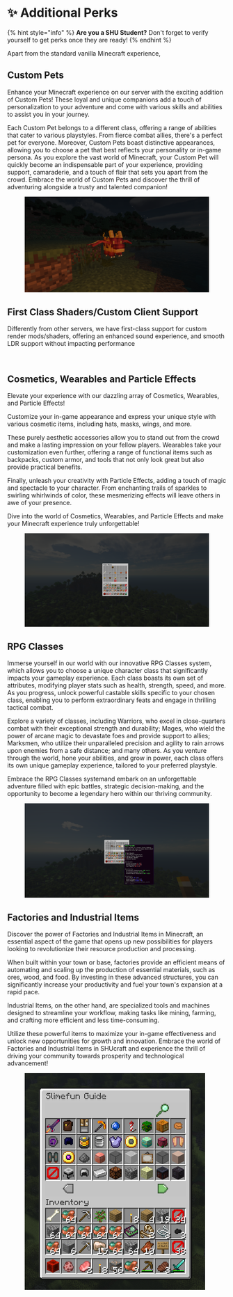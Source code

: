 # ✨ Additional Perks

{% hint style="info" %}
**Are you a SHU Student?** Don't forget to verify yourself to get perks once they are ready!
{% endhint %}

Apart from the standard vanilla Minecraft experience,&#x20;

## Custom Pets

Enhance your Minecraft experience on our server with the exciting addition of Custom Pets! These loyal and unique companions add a touch of personalization to your adventure and come with various skills and abilities to assist you in your journey.

Each Custom Pet belongs to a different class, offering a range of abilities that cater to various playstyles. From fierce combat allies, there's a perfect pet for everyone. Moreover, Custom Pets boast distinctive appearances, allowing you to choose a pet that best reflects your personality or in-game persona. As you explore the vast world of Minecraft, your Custom Pet will quickly become an indispensable part of your experience, providing support, camaraderie, and a touch of flair that sets you apart from the crowd. Embrace the world of Custom Pets and discover the thrill of adventuring alongside a trusty and talented companion!

<figure><img src="../../.gitbook/assets/image (16).png" alt=""><figcaption></figcaption></figure>

## First Class Shaders/Custom Client Support

Differently from other servers, we have first-class support for custom render mods/shaders, offering an enhanced sound experience, and smooth LDR support without impacting performance

<figure><img src="../../.gitbook/assets/image (20).png" alt=""><figcaption></figcaption></figure>

## Cosmetics, Wearables and Particle Effects

Elevate your experience with our dazzling array of Cosmetics, Wearables, and Particle Effects!&#x20;

Customize your in-game appearance and express your unique style with various cosmetic items, including hats, masks, wings, and more.

&#x20;These purely aesthetic accessories allow you to stand out from the crowd and make a lasting impression on your fellow players. Wearables take your customization even further, offering a range of functional items such as backpacks, custom armor, and tools that not only look great but also provide practical benefits.

&#x20;Finally, unleash your creativity with Particle Effects, adding a touch of magic and spectacle to your character. From enchanting trails of sparkles to swirling whirlwinds of color, these mesmerizing effects will leave others in awe of your presence.&#x20;

Dive into the world of Cosmetics, Wearables, and Particle Effects and make your Minecraft experience truly unforgettable!

<figure><img src="../../.gitbook/assets/image (26).png" alt=""><figcaption></figcaption></figure>

## RPG Classes

Immerse yourself in our world with our innovative RPG Classes system, which allows you to choose a unique character class that significantly impacts your gameplay experience. Each class boasts its own set of attributes, modifying player stats such as health, strength, speed, and more. As you progress, unlock powerful castable skills specific to your chosen class, enabling you to perform extraordinary feats and engage in thrilling tactical combat.

Explore a variety of classes, including Warriors, who excel in close-quarters combat with their exceptional strength and durability; Mages, who wield the power of arcane magic to devastate foes and provide support to allies; Marksmen, who utilize their unparalleled precision and agility to rain arrows upon enemies from a safe distance; and many others. As you venture through the world, hone your abilities, and grow in power, each class offers its own unique gameplay experience, tailored to your preferred playstyle.

Embrace the RPG Classes systemand embark on an unforgettable adventure filled with epic battles, strategic decision-making, and the opportunity to become a legendary hero within our thriving community.

<figure><img src="../../.gitbook/assets/image (10).png" alt=""><figcaption></figcaption></figure>

## Factories and Industrial Items

Discover the power of Factories and Industrial Items in Minecraft, an essential aspect of the game that opens up new possibilities for players looking to revolutionize their resource production and processing.

When built within your town or base, factories provide an efficient means of automating and scaling up the production of essential materials, such as ores, wood, and food. By investing in these advanced structures, you can significantly increase your productivity and fuel your town's expansion at a rapid pace.

Industrial Items, on the other hand, are specialized tools and machines designed to streamline your workflow, making tasks like mining, farming, and crafting more efficient and less time-consuming.

Utilize these powerful items to maximize your in-game effectiveness and unlock new opportunities for growth and innovation. Embrace the world of Factories and Industrial Items in SHUcraft and experience the thrill of driving your community towards prosperity and technological advancement!

<figure><img src="../../.gitbook/assets/image (24).png" alt=""><figcaption></figcaption></figure>
